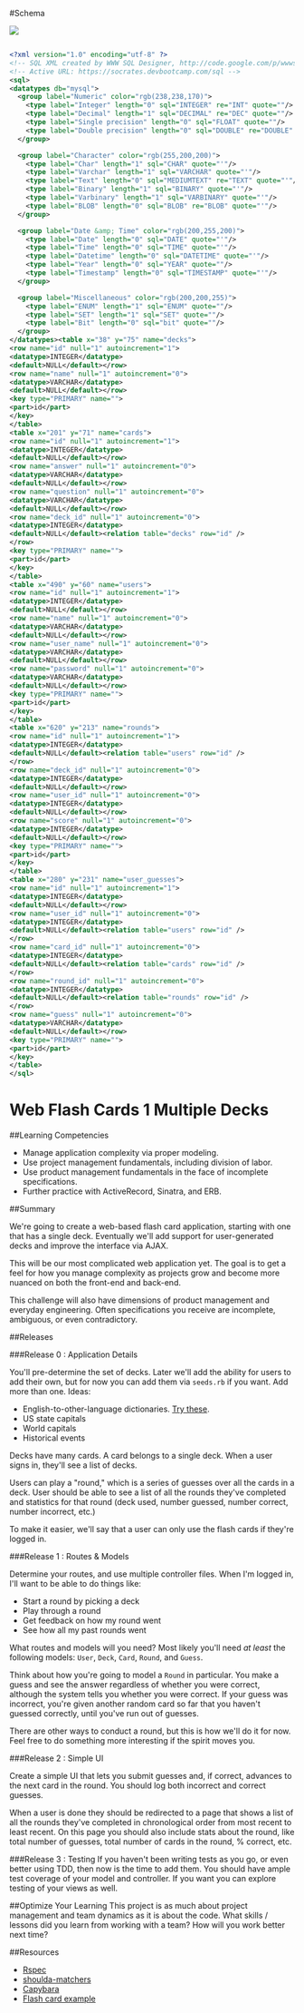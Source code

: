 #Schema

![](http://i.imgur.com/vmglmkG.jpg)


```xml

<?xml version="1.0" encoding="utf-8" ?>
<!-- SQL XML created by WWW SQL Designer, http://code.google.com/p/wwwsqldesigner/ -->
<!-- Active URL: https://socrates.devbootcamp.com/sql -->
<sql>
<datatypes db="mysql">
  <group label="Numeric" color="rgb(238,238,170)">
    <type label="Integer" length="0" sql="INTEGER" re="INT" quote=""/>
    <type label="Decimal" length="1" sql="DECIMAL" re="DEC" quote=""/>
    <type label="Single precision" length="0" sql="FLOAT" quote=""/>
    <type label="Double precision" length="0" sql="DOUBLE" re="DOUBLE" quote=""/>
  </group>

  <group label="Character" color="rgb(255,200,200)">
    <type label="Char" length="1" sql="CHAR" quote="'"/>
    <type label="Varchar" length="1" sql="VARCHAR" quote="'"/>
    <type label="Text" length="0" sql="MEDIUMTEXT" re="TEXT" quote="'"/>
    <type label="Binary" length="1" sql="BINARY" quote="'"/>
    <type label="Varbinary" length="1" sql="VARBINARY" quote="'"/>
    <type label="BLOB" length="0" sql="BLOB" re="BLOB" quote="'"/>
  </group>

  <group label="Date &amp; Time" color="rgb(200,255,200)">
    <type label="Date" length="0" sql="DATE" quote="'"/>
    <type label="Time" length="0" sql="TIME" quote="'"/>
    <type label="Datetime" length="0" sql="DATETIME" quote="'"/>
    <type label="Year" length="0" sql="YEAR" quote=""/>
    <type label="Timestamp" length="0" sql="TIMESTAMP" quote="'"/>
  </group>

  <group label="Miscellaneous" color="rgb(200,200,255)">
    <type label="ENUM" length="1" sql="ENUM" quote=""/>
    <type label="SET" length="1" sql="SET" quote=""/>
    <type label="Bit" length="0" sql="bit" quote=""/>
  </group>
</datatypes><table x="38" y="75" name="decks">
<row name="id" null="1" autoincrement="1">
<datatype>INTEGER</datatype>
<default>NULL</default></row>
<row name="name" null="1" autoincrement="0">
<datatype>VARCHAR</datatype>
<default>NULL</default></row>
<key type="PRIMARY" name="">
<part>id</part>
</key>
</table>
<table x="201" y="71" name="cards">
<row name="id" null="1" autoincrement="1">
<datatype>INTEGER</datatype>
<default>NULL</default></row>
<row name="answer" null="1" autoincrement="0">
<datatype>VARCHAR</datatype>
<default>NULL</default></row>
<row name="question" null="1" autoincrement="0">
<datatype>VARCHAR</datatype>
<default>NULL</default></row>
<row name="deck_id" null="1" autoincrement="0">
<datatype>INTEGER</datatype>
<default>NULL</default><relation table="decks" row="id" />
</row>
<key type="PRIMARY" name="">
<part>id</part>
</key>
</table>
<table x="490" y="60" name="users">
<row name="id" null="1" autoincrement="1">
<datatype>INTEGER</datatype>
<default>NULL</default></row>
<row name="name" null="1" autoincrement="0">
<datatype>VARCHAR</datatype>
<default>NULL</default></row>
<row name="user_name" null="1" autoincrement="0">
<datatype>VARCHAR</datatype>
<default>NULL</default></row>
<row name="password" null="1" autoincrement="0">
<datatype>VARCHAR</datatype>
<default>NULL</default></row>
<key type="PRIMARY" name="">
<part>id</part>
</key>
</table>
<table x="620" y="213" name="rounds">
<row name="id" null="1" autoincrement="1">
<datatype>INTEGER</datatype>
<default>NULL</default><relation table="users" row="id" />
</row>
<row name="deck_id" null="1" autoincrement="0">
<datatype>INTEGER</datatype>
<default>NULL</default></row>
<row name="user_id" null="1" autoincrement="0">
<datatype>INTEGER</datatype>
<default>NULL</default></row>
<row name="score" null="1" autoincrement="0">
<datatype>INTEGER</datatype>
<default>NULL</default></row>
<key type="PRIMARY" name="">
<part>id</part>
</key>
</table>
<table x="280" y="231" name="user_guesses">
<row name="id" null="1" autoincrement="1">
<datatype>INTEGER</datatype>
<default>NULL</default></row>
<row name="user_id" null="1" autoincrement="0">
<datatype>INTEGER</datatype>
<default>NULL</default><relation table="users" row="id" />
</row>
<row name="card_id" null="1" autoincrement="0">
<datatype>INTEGER</datatype>
<default>NULL</default><relation table="cards" row="id" />
</row>
<row name="round_id" null="1" autoincrement="0">
<datatype>INTEGER</datatype>
<default>NULL</default><relation table="rounds" row="id" />
</row>
<row name="guess" null="1" autoincrement="0">
<datatype>VARCHAR</datatype>
<default>NULL</default></row>
<key type="PRIMARY" name="">
<part>id</part>
</key>
</table>
</sql>


```








# Web Flash Cards 1 Multiple Decks 
 
##Learning Competencies 

- Manage application complexity via proper modeling.
- Use project management fundamentals, including division of labor.
- Use product management fundamentals in the face of incomplete specifications.
- Further practice with ActiveRecord, Sinatra, and ERB.

##Summary 

We're going to create a web-based flash card application, starting with one that has a single deck.  Eventually we'll add support for user-generated decks and improve the interface via AJAX.

This will be our most complicated web application yet.  The goal is to get a feel for how you manage complexity as projects grow and become more nuanced on both the front-end and back-end.

This challenge will also have dimensions of product management and everyday engineering.  Often specifications you receive are incomplete, ambiguous, or even contradictory.

##Releases

###Release 0 : Application Details

You'll pre-determine the set of decks.  Later we'll add the ability for users to add their own, but for now you can add them via `seeds.rb` if you want.  Add more than one.  Ideas:

* English-to-other-language dictionaries. [Try these](http://wiki.webz.cz/dict/).
* US state capitals
* World capitals
* Historical events

Decks have many cards.  A card belongs to a single deck.  When a user signs in, they'll see a list of decks.

Users can play a "round," which is a series of guesses over all the cards in a deck.  User should be able to see a list of all the rounds they've completed and statistics for that round (deck used, number guessed, number correct, number incorrect, etc.)

To make it easier, we'll say that a user can only use the flash cards if they're logged in.

###Release 1 : Routes &amp; Models

Determine your routes, and use multiple controller files.  When I'm logged in, I'll want to be able to do things like:

* Start a round by picking a deck
* Play through a round
* Get feedback on how my round went
* See how all my past rounds went

What routes and models will you need?  Most likely you'll need *at least* the following models: `User`, `Deck`, `Card`, `Round`, and `Guess`.

Think about how you're going to model a `Round` in particular.  You make a guess and see the answer regardless of whether you were correct, although the system tells you whether you were correct.  If your guess was incorrect, you're given another random card so far that you haven't guessed correctly, until you've run out of guesses.

There are other ways to conduct a round, but this is how we'll do it for now.  Feel free to do something more interesting if the spirit moves you.

###Release 2 : Simple UI

Create a simple UI that lets you submit guesses and, if correct, advances to the next card in the round.  You should log both incorrect and correct guesses.

When a user is done they should be redirected to a page that shows a list of all the rounds they've completed in chronological order from most recent to least recent.  On this page you should also include stats about the round, like total number of guesses, total number of cards in the round, % correct, etc.

###Release 3 : Testing
If you haven't been writing tests as you go, or even better using TDD, then now is the time to add them.  You should have ample test coverage of your model and controller.  If you want you can explore testing of your views as well.

##Optimize Your Learning 
This project is as much about project management and team dynamics as it is about the code.  What skills / lessons did you learn from working with a team?  How will you work better next time?

##Resources

* [Rspec](http://rspec.info/)
* [shoulda-matchers](https://github.com/thoughtbot/shoulda-matchers)
* [Capybara](https://github.com/jnicklas/capybara)
* [Flash card example][card example]

[card example]: http://wiki.webz.cz/dict/